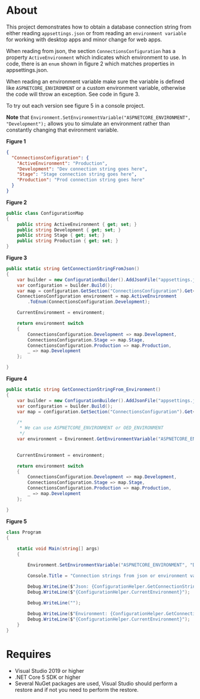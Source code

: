 ﻿# About

This project demonstrates how to obtain a database connection string from either reading `appsettings.json` or from reading an `environment variable` for working with desktop apps and minor change for web apps.

When reading from json, the section `ConnectionsConfiguration` has a property `ActiveEnvironment` which indicates which environment to use. In code, there is an `enum` shown in figure 2 which matches properties in appsettings.json.

When reading an environment variable make sure the variable is defined like `ASPNETCORE_ENVIRONMENT` or a custom environment variable, otherwise the code will throw an exception. See code in figure 3.

To try out each version see figure 5 in a console project.

**Note** that `Environment.SetEnvironmentVariable("ASPNETCORE_ENVIRONMENT", "Development");` allows you to simulate an environment rather than constantly changing that evironment variable.

**Figure 1**

```json
{
  "ConnectionsConfiguration": {
    "ActiveEnvironment": "Production",
    "Development": "Dev connection string goes here",
    "Stage": "Stage connection string goes here",
    "Production": "Prod connection string goes here"
  }
}
```

**Figure 2**

```csharp
public class ConfigurationMap
{
    public string ActiveEnvironment { get; set; }
    public string Development { get; set; }
    public string Stage { get; set; }
    public string Production { get; set; }
}
```

**Figure 3**

```csharp
public static string GetConnectionStringFromJson()
{
    var builder = new ConfigurationBuilder().AddJsonFile("appsettings.json");
    var configuration = builder.Build();
    var map = configuration.GetSection("ConnectionsConfiguration").Get<ConfigurationMap>();
    ConnectionsConfiguration environment = map.ActiveEnvironment
        .ToEnum(ConnectionsConfiguration.Development);

    CurrentEnvironment = environment;

    return environment switch
    {
        ConnectionsConfiguration.Development => map.Development,
        ConnectionsConfiguration.Stage => map.Stage,
        ConnectionsConfiguration.Production => map.Production,
        _ => map.Development
    };

}

```

**Figure 4**

```csharp
public static string GetConnectionStringFrom_Environment()
{
    var builder = new ConfigurationBuilder().AddJsonFile("appsettings.json").AddEnvironmentVariables();
    var configuration = builder.Build();
    var map = configuration.GetSection("ConnectionsConfiguration").Get<ConfigurationMap>();

    /*
     * We can use ASPNETCORE_ENVIRONMENT or OED_ENVIRONMENT
     */
    var environment = Environment.GetEnvironmentVariable("ASPNETCORE_ENVIRONMENT").ToEnum(ConnectionsConfiguration.Development);
    

    CurrentEnvironment = environment;

    return environment switch
    {
        ConnectionsConfiguration.Development => map.Development,
        ConnectionsConfiguration.Stage => map.Stage,
        ConnectionsConfiguration.Production => map.Production,
        _ => map.Development
    };

}

```

**Figure 5**

```csharp
class Program
{
    
    static void Main(string[] args)
    {

        Environment.SetEnvironmentVariable("ASPNETCORE_ENVIRONMENT", "Development");

        Console.Title = "Connection strings from json or environment var";

        Debug.WriteLine($"Json: {ConfigurationHelper.GetConnectionStringFromJson()}");
        Debug.WriteLine($"{ConfigurationHelper.CurrentEnvironment}");
        
        Debug.WriteLine("");

        Debug.WriteLine($"Environment: {ConfigurationHelper.GetConnectionStringFrom_Environment()}");
        Debug.WriteLine($"{ConfigurationHelper.CurrentEnvironment}");
    }
}
```

# Requires

- Visual Studio 2019 or higher
- .NET Core 5 SDK or higher
- Several NuGet packages are used, Visual Studio should perform a restore and if not you need to perform the restore.
